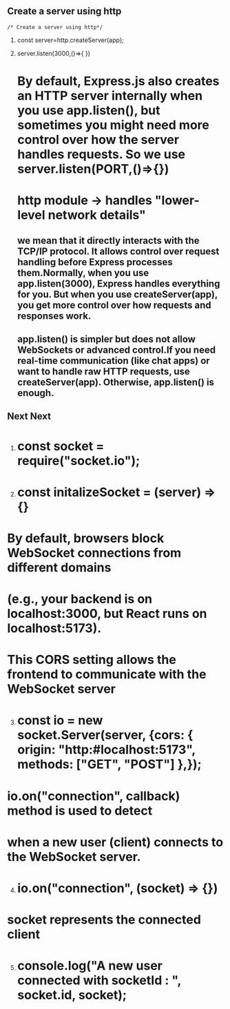 ## Create a server using http

    /* Create a server using http*/

1.  const server=http.createServer(app);
2.  server.listen(3000,()=>{ })

    # By default, Express.js also creates an HTTP server internally when you use app.listen(), but sometimes you might need more control over how the server handles requests. So we use server.listen(PORT,()=>{})

    # http module -> handles "lower-level network details"

    ## we mean that it directly interacts with the TCP/IP protocol. It allows control over request handling before Express processes them.Normally, when you use app.listen(3000), Express handles everything for you. But when you use createServer(app), you get more control over how requests and responses work.

    ## app.listen() is simpler but does not allow WebSockets or advanced control.If you need real-time communication (like chat apps) or want to handle raw HTTP requests, use createServer(app). Otherwise, app.listen() is enough.

##

## Next Next

##

1. # const socket = require("socket.io");

2. # const initalizeSocket = (server) => {}

# By default, browsers block WebSocket connections from different domains
# (e.g., your backend is on localhost:3000, but React runs on localhost:5173).
# This CORS setting allows the frontend to communicate with the WebSocket server

3. # const io = new socket.Server(server, {cors: { origin: "http:#localhost:5173", methods: ["GET", "POST"] },});

# io.on("connection", callback) method is used to detect
# when a new user (client) connects to the WebSocket server.

4. # io.on("connection", (socket) => {})

# socket represents the connected client

5. # console.log("A new user connected with socketId : ", socket.id, socket);


